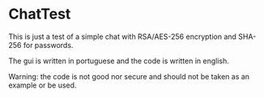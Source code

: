 # ChatTest
This is just a test of a simple chat with RSA/AES-256 encryption and SHA-256 for passwords.

The gui is written in portuguese and the code is written in english.

Warning: the code is not good nor secure and should not be taken as an example or be used.
